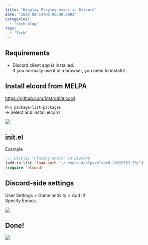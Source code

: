 ```yaml
---
title: "Display Playing emacs in Discord"
date: "2022-08-14T00:00:00.000Z"
categories: 
  - "tech-blog"
tags:
  - "Tech"
---
```


## Requirements
- Discord client app is installed.  
If you normally use it in a browser, you need to install it.  

## Install elcord from MELPA
https://github.com/Mstrodl/elcord  

`M-x package-list-packages`  
→ Select and install elcord  

![](/images/image1_2022-08-14.png)  

## init.el

Example  

```lisp
;;; Display "Playing emacs" in Discord
(add-to-list 'load-path "~/.emacs.d/elpa/elcord-20220723.33/")
(require 'elcord)
```

## Discord-side settings
User Settings > Game activity > Add it!  
Specify Emacs.  

![](/images/image2_2022-08-14.png)  

## Done!

![](/images/image3_2022-08-14.png)  
